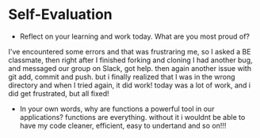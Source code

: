 # Self-Evaluation

 - Reflect on your learning and work today. What are you most proud of? 

I've encountered some errors and that was frustraring me, so I asked a BE classmate, then right after I finished forking and cloning I had another bug, and messaged our group on Slack, got help. then again another issue with git add, commit and push. but i finally realized that I was in the wrong directory and when I tried again, it did work! 
today was a lot of work, and i did get frustrated, but all fixed!


- In your own words, why are functions a powerful tool in our applications?
functions are everything. without it i wouldnt be able to have my code cleaner, efficient, easy to undertand and so on!!! 
